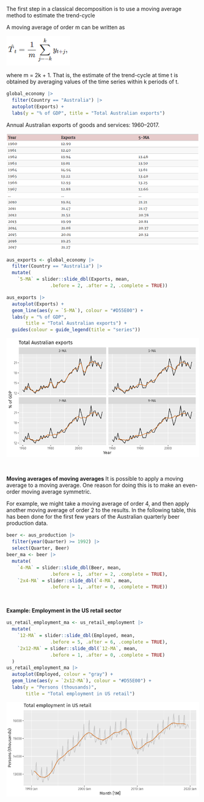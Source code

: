 The first step in a classical decomposition is to use a moving average method to estimate the trend-cycle

A moving average of order m can be written as 

![ma](https://github.com/ianbernucci/Forecasting/blob/main/images/ma.png?raw=true)

where m = 2k + 1. That is, the estimate of the trend-cycle at time t is obtained by averaging values of the time series within k periods of t.

```R
global_economy |>
  filter(Country == "Australia") |>
  autoplot(Exports) +
  labs(y = "% of GDP", title = "Total Australian exports")
```

Annual Australian exports of goods and services: 1960–2017.

![australian_exports](https://github.com/ianbernucci/Forecasting/blob/main/images/australian_exports.png?raw=true)

```R
aus_exports <- global_economy |>
  filter(Country == "Australia") |>
  mutate(
    `5-MA` = slider::slide_dbl(Exports, mean,
                .before = 2, .after = 2, .complete = TRUE))
```

```R
aus_exports |>
  autoplot(Exports) +
  geom_line(aes(y = `5-MA`), colour = "#D55E00") +
  labs(y = "% of GDP",
       title = "Total Australian exports") +
  guides(colour = guide_legend(title = "series"))
```

![diff_ma](https://github.com/ianbernucci/Forecasting/blob/main/images/different_ma.png?raw=true)

<br>

**Moving averages of moving averages** 
It is possible to apply a moving average to a moving average. 
One reason for doing this is to make an even-order moving average symmetric.

For example, we might take a moving average of order 4, and then apply another moving average of order 2 to the results. 
In the following table, this has been done for the first few years of the Australian quarterly beer production data.

```R
beer <- aus_production |>
  filter(year(Quarter) >= 1992) |>
  select(Quarter, Beer)
beer_ma <- beer |>
  mutate(
    `4-MA` = slider::slide_dbl(Beer, mean,
                .before = 1, .after = 2, .complete = TRUE),
    `2x4-MA` = slider::slide_dbl(`4-MA`, mean,
                .before = 1, .after = 0, .complete = TRUE))
```

<br>

**Example: Employment in the US retail sector**
```R
us_retail_employment_ma <- us_retail_employment |>
  mutate(
    `12-MA` = slider::slide_dbl(Employed, mean,
                .before = 5, .after = 6, .complete = TRUE),
    `2x12-MA` = slider::slide_dbl(`12-MA`, mean,
                .before = 1, .after = 0, .complete = TRUE)
  )
us_retail_employment_ma |>
  autoplot(Employed, colour = "gray") +
  geom_line(aes(y = `2x12-MA`), colour = "#D55E00") +
  labs(y = "Persons (thousands)",
       title = "Total employment in US retail")
```

![ma_total_emp](https://github.com/ianbernucci/Forecasting/blob/main/images/ma_total_emp.png?raw=true)
